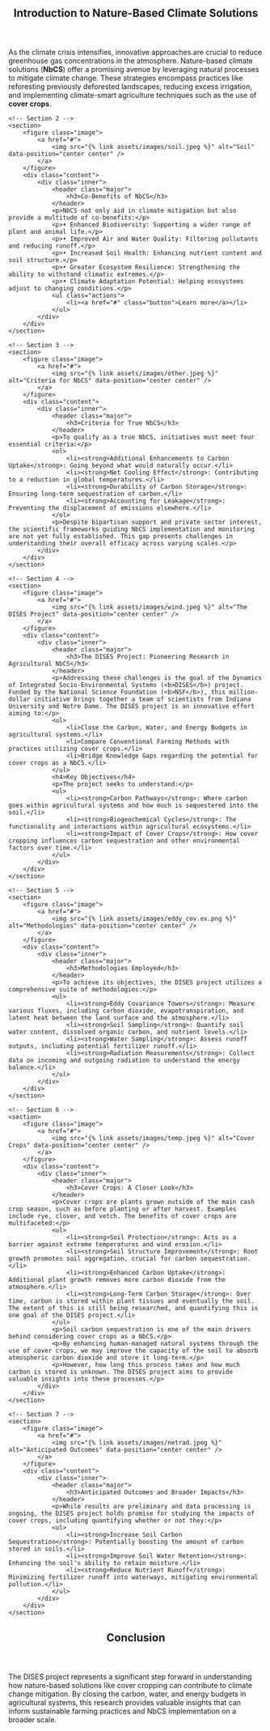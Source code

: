 <!-- Main -->
<div id="main">

<!-- Section 1 -->
<section id="one">
	<div class="inner">
		<header class="major">
			<h2>Introduction to Nature-Based Climate Solutions</h2>
		</header>
		<p>As the climate crisis intensifies, innovative approaches are crucial to reduce greenhouse gas concentrations in the atmosphere. Nature-based climate solutions (<b>NbCS</b>) offer a promising avenue by leveraging natural processes to mitigate climate change. These strategies encompass practices like reforesting previously deforested landscapes, reducing excess irrigation, and implementing climate-smart agriculture techniques such as the use of <b>cover crops</b>.</p>
	</div>
</section>

<!-- Sections with images -->
<section id="two" class="spotlights">

	<!-- Section 2 -->
	<section>
		<figure class="image">
			<a href="#">
				<img src="{% link assets/images/soil.jpeg %}" alt="Soil" data-position="center center" />
			</a>
		</figure>
		<div class="content">
			<div class="inner">
				<header class="major">
					<h3>Co-Benefits of NbCS</h3>
				</header>
				<p>NbCS not only aid in climate mitigation but also provide a multitude of co-benefits:</p>
				<p>• Enhanced Biodiversity: Supporting a wider range of plant and animal life.</p>
				<p>• Improved Air and Water Quality: Filtering pollutants and reducing runoff.</p>
				<p>• Increased Soil Health: Enhancing nutrient content and soil structure.</p>
				<p>• Greater Ecosystem Resilience: Strengthening the ability to withstand climatic extremes.</p>
				<p>• Climate Adaptation Potential: Helping ecosystems adjust to changing conditions.</p>
				<ul class="actions">
					<li><a href="#" class="button">Learn more</a></li>
				</ul>
			</div>
		</div>
	</section>

	<!-- Section 3 -->
	<section>
		<figure class="image">
			<a href="#">
				<img src="{% link assets/images/other.jpeg %}" alt="Criteria for NbCS" data-position="center center" />
			</a>
		</figure>
		<div class="content">
			<div class="inner">
				<header class="major">
					<h3>Criteria for True NbCS</h3>
				</header>
				<p>To qualify as a true NbCS, initiatives must meet four essential criteria:</p>
				<ol>
					<li><strong>Additional Enhancements to Carbon Uptake</strong>: Going beyond what would naturally occur.</li>
					<li><strong>Net Cooling Effect</strong>: Contributing to a reduction in global temperatures.</li>
					<li><strong>Durability of Carbon Storage</strong>: Ensuring long-term sequestration of carbon.</li>
					<li><strong>Accounting for Leakage</strong>: Preventing the displacement of emissions elsewhere.</li>
				</ol>
				<p>Despite bipartisan support and private sector interest, the scientific frameworks guiding NbCS implementation and monitoring are not yet fully established. This gap presents challenges in understanding their overall efficacy across varying scales.</p>
			</div>
		</div>
	</section>

	<!-- Section 4 -->
	<section>
		<figure class="image">
			<a href="#">
				<img src="{% link assets/images/wind.jpeg %}" alt="The DISES Project" data-position="center center" />
			</a>
		</figure>
		<div class="content">
			<div class="inner">
				<header class="major">
					<h3>The DISES Project: Pioneering Research in Agricultural NbCS</h3>
				</header>
				<p>Addressing these challenges is the goal of the Dynamics of Integrated Socio-Environmental Systems (<b>DISES</b>) project. Funded by the National Science Foundation (<b>NSF</b>), this million-dollar initiative brings together a team of scientists from Indiana University and Notre Dame. The DISES project is an innovative effort aiming to:</p>
				<ul>
					<li>Close the Carbon, Water, and Energy Budgets in agricultural systems.</li>
					<li>Compare Conventional Farming Methods with practices utilizing cover crops.</li>
					<li>Bridge Knowledge Gaps regarding the potential for cover crops as a NbCS.</li>
				</ul>
				<h4>Key Objectives</h4>
				<p>The project seeks to understand:</p>
				<ul>
					<li><strong>Carbon Pathways</strong>: Where carbon goes within agricultural systems and how much is sequestered into the soil.</li>
					<li><strong>Biogeochemical Cycles</strong>: The functionality and interactions within agricultural ecosystems.</li>
					<li><strong>Impact of Cover Crops</strong>: How cover cropping influences carbon sequestration and other environmental factors over time.</li>
				</ul>
			</div>
		</div>
	</section>

	<!-- Section 5 -->
	<section>
		<figure class="image">
			<a href="#">
				<img src="{% link assets/images/eddy_cov.ex.png %}" alt="Methodologies" data-position="center center" />
			</a>
		</figure>
		<div class="content">
			<div class="inner">
				<header class="major">
					<h3>Methodologies Employed</h3>
				</header>
				<p>To achieve its objectives, the DISES project utilizes a comprehensive suite of methodologies:</p>
				<ul>
					<li><strong>Eddy Covariance Towers</strong>: Measure various fluxes, including carbon dioxide, evapotranspiration, and latent heat between the land surface and the atmosphere.</li>
					<li><strong>Soil Sampling</strong>: Quantify soil water content, dissolved organic carbon, and nutrient levels.</li>
					<li><strong>Water Sampling</strong>: Assess runoff outputs, including potential fertilizer runoff.</li>
					<li><strong>Radiation Measurements</strong>: Collect data on incoming and outgoing radiation to understand the energy balance.</li>
				</ul>
			</div>
		</div>
	</section>

	<!-- Section 6 -->
	<section>
		<figure class="image">
			<a href="#">
				<img src="{% link assets/images/temp.jpeg %}" alt="Cover Crops" data-position="center center" />
			</a>
		</figure>
		<div class="content">
			<div class="inner">
				<header class="major">
					<h3>Cover Crops: A Closer Look</h3>
				</header>
				<p>Cover crops are plants grown outside of the main cash crop season, such as before planting or after harvest. Examples include rye, clover, and vetch. The benefits of cover crops are multifaceted:</p>
				<ul>
					<li><strong>Soil Protection</strong>: Acts as a barrier against extreme temperatures and wind erosion.</li>
					<li><strong>Soil Structure Improvement</strong>: Root growth promotes soil aggregation, crucial for carbon sequestration.</li>
					<li><strong>Enhanced Carbon Uptake</strong>: Additional plant growth removes more carbon dioxide from the atmosphere.</li>
					<li><strong>Long-Term Carbon Storage</strong>: Over time, carbon is stored within plant tissues and eventually the soil. The extent of this is still being researched, and quantifying this is one goal of the DISES project.</li>
				</ul>
				<p>Soil carbon sequestration is one of the main drivers behind considering cover crops as a NbCS.</p>
				<p>By enhancing human-managed natural systems through the use of cover crops, we may improve the capacity of the soil to absorb atmospheric carbon dioxide and store it long-term.</p>
				<p>However, how long this process takes and how much carbon is stored is unknown. The DISES project aims to provide valuable insights into these processes.</p>
			</div>
		</div>
	</section>

	<!-- Section 7 -->
	<section>
		<figure class="image">
			<a href="#">
				<img src="{% link assets/images/netrad.jpeg %}" alt="Anticipated Outcomes" data-position="center center" />
			</a>
		</figure>
		<div class="content">
			<div class="inner">
				<header class="major">
					<h3>Anticipated Outcomes and Broader Impacts</h3>
				</header>
				<p>While results are preliminary and data processing is ongoing, the DISES project holds promise for studying the impacts of cover crops, including quantifying whether or not they:</p>
				<ul>
					<li><strong>Increase Soil Carbon Sequestration</strong>: Potentially boosting the amount of carbon stored in soils.</li>
					<li><strong>Improve Soil Water Retention</strong>: Enhancing the soil's ability to retain moisture.</li>
					<li><strong>Reduce Nutrient Runoff</strong>: Minimizing fertilizer runoff into waterways, mitigating environmental pollution.</li>
				</ul>
			</div>
		</div>
	</section>

</section>

<!-- Section 9 -->
<section id="three">
	<div class="inner">
		<header class="major">
			<h2>Conclusion</h2>
		</header>
		<p>The DISES project represents a significant step forward in understanding how nature-based solutions like cover cropping can contribute to climate change mitigation. By closing the carbon, water, and energy budgets in agricultural systems, this research provides valuable insights that can inform sustainable farming practices and NbCS implementation on a broader scale.</p>
	</div>
</section>

</div>
